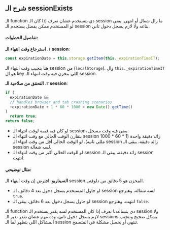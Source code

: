 ## شرح الـ sessionExists

الـ function دي بتستخدم عشان نعرف إذا كان الـ session ما زال شغال أو انتهى. يعني لو المستخدم ممكن يفضل يستخدم الـ session بتاعه ولا لازم يسجل دخول تاني.

#### تفاصيل الخطوات:

١. **استرجاع وقت انتهاء الـ session**:
   ```typescript
   const expirationDate = this.storage.getItem(this._expirationTimeIT);
   ```
هنا بنجيب وقت انتهاء الـ session من (`localStorage`). وال `this._expirationTimeIT` هو ال key اللي بنخزن فيه وقت انتهاء الـ session.

٢. **التحقق من صلاحية الـ session**:
   ```typescript
   if (
     expirationDate &&
     // handles browser and tab crashing scenarios
     +expirationDate + 1 * 60 * 1000 > new Date().getTime()
   )
     return true;
   return false;
   ```
   - لو كان فيه قيمة لوقت انتهاء الـ session، يعني فيه وقت مسجل.
   - بنقارن الوقت الحالي مع وقت انتهاء الـ session زائد دقيقة واحدة (1 * 60 * 1000 مللي ثانية). لو الوقت الحالي أقل من وقت انتهاء الـ session زائد دقيقة، يبقى الـ session لسه شغالة.
   - لو الوقت الحالي أكبر من وقت انتهاء الـ session زائد دقيقة، يبقى الـ session انتهت.

#### مثال توضيحي:

**السيناريو**: افترض إن وقت انتهاء الـ session المخزن هو 5 دقائق من دلوقتي.
  - لو حاول المستخدم يسجل دخول بعد 4 دقائق، الـ session لسه شغالة، وهترجع `true`.
  - لو حاول يسجل دخول بعد 6 دقائق، يبقى الـ session انتهت، وهترجع `false`.


الـ function دي بتساعدنا نعرف إذا كان المستخدم لسه يقدر يستخدم الـ session ولا لازم يسجل دخول تاني، وده مهم عشان نقدر ندير الـ sessions بشكل صحيح ونتجنب المشاكل اللي بتظهر لما الـ session تنتهي أو يحصل مشكلة في المتصفح.
